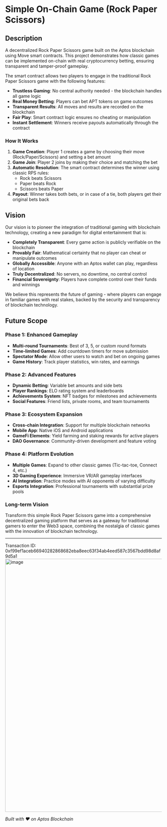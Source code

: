 # Simple On-Chain Game (Rock Paper Scissors)

## Description

A decentralized Rock Paper Scissors game built on the Aptos blockchain using Move smart contracts. This project demonstrates how classic games can be implemented on-chain with real cryptocurrency betting, ensuring transparent and tamper-proof gameplay.

The smart contract allows two players to engage in the traditional Rock Paper Scissors game with the following features:

- **Trustless Gaming**: No central authority needed - the blockchain handles all game logic
- **Real Money Betting**: Players can bet APT tokens on game outcomes
- **Transparent Results**: All moves and results are recorded on the blockchain
- **Fair Play**: Smart contract logic ensures no cheating or manipulation
- **Instant Settlement**: Winners receive payouts automatically through the contract

### How It Works

1. **Game Creation**: Player 1 creates a game by choosing their move (Rock/Paper/Scissors) and setting a bet amount
2. **Game Join**: Player 2 joins by making their choice and matching the bet
3. **Automatic Resolution**: The smart contract determines the winner using classic RPS rules:
   - Rock beats Scissors
   - Paper beats Rock  
   - Scissors beats Paper
4. **Payout**: Winner takes both bets, or in case of a tie, both players get their original bets back

## Vision

Our vision is to pioneer the integration of traditional gaming with blockchain technology, creating a new paradigm for digital entertainment that is:

- **Completely Transparent**: Every game action is publicly verifiable on the blockchain
- **Provably Fair**: Mathematical certainty that no player can cheat or manipulate outcomes
- **Globally Accessible**: Anyone with an Aptos wallet can play, regardless of location
- **Truly Decentralized**: No servers, no downtime, no central control
- **Financial Sovereignty**: Players have complete control over their funds and winnings

We believe this represents the future of gaming - where players can engage in familiar games with real stakes, backed by the security and transparency of blockchain technology.

## Future Scope

### Phase 1: Enhanced Gameplay
- **Multi-round Tournaments**: Best of 3, 5, or custom round formats
- **Time-limited Games**: Add countdown timers for move submission
- **Spectator Mode**: Allow other users to watch and bet on ongoing games
- **Game History**: Track player statistics, win rates, and earnings

### Phase 2: Advanced Features
- **Dynamic Betting**: Variable bet amounts and side bets
- **Player Rankings**: ELO rating system and leaderboards
- **Achievements System**: NFT badges for milestones and achievements
- **Social Features**: Friend lists, private rooms, and team tournaments

### Phase 3: Ecosystem Expansion
- **Cross-chain Integration**: Support for multiple blockchain networks
- **Mobile App**: Native iOS and Android applications
- **GameFi Elements**: Yield farming and staking rewards for active players
- **DAO Governance**: Community-driven development and feature voting

### Phase 4: Platform Evolution
- **Multiple Games**: Expand to other classic games (Tic-tac-toe, Connect 4, etc.)
- **3D Gaming Experience**: Immersive VR/AR gameplay interfaces
- **AI Integration**: Practice modes with AI opponents of varying difficulty
- **Esports Integration**: Professional tournaments with substantial prize pools

### Long-term Vision
Transform this simple Rock Paper Scissors game into a comprehensive decentralized gaming platform that serves as a gateway for traditional gamers to enter the Web3 space, combining the nostalgia of classic games with the innovation of blockchain technology.

---

Transaction ID: 0xf99ef1aceb66940282868682eba8eec63f34ab4eed587c3567bdd98d8af9d5a1
<img width="1299" height="811" alt="image" src="https://github.com/user-attachments/assets/614b1e3b-788f-4bc1-aa44-50c050245da5" />


*Built with ❤️ on Aptos Blockchain*

